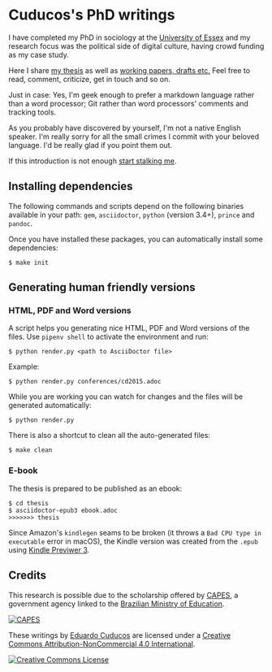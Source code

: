 # Cuducos's PhD writings

I have completed my PhD in sociology at the [University of Essex](https://www.essex.ac.uk/) and my research focus was the political side of digital culture, having crowd funding as my case study.

Here I share [my thesis](https://cuducos.me/crowd-funding) as well as [working papers, drafts etc.](RESOURCES.md) Feel free to read, comment, criticize, get in touch and so on.

Just in case: Yes, I'm geek enough to prefer a markdown language rather than a word processor; Git rather than word processors' comments and tracking tools.

As you probably have discovered by yourself, I'm not a native English speaker. I'm really sorry for all the small crimes I commit with your beloved language. I'd be really glad if you point them out.

If this introduction is not enough [start stalking me](http://cuducos.me).

## Installing dependencies

The following commands and scripts depend on the following binaries available in your path: `gem`, `asciidoctor`, `python` (version 3.4+), `prince` and `pandoc`.

Once you have installed these packages, you can automatically install some dependencies:

```console
$ make init
```

## Generating human friendly versions

### HTML, PDF and Word versions

A script helps you generating nice HTML, PDF and Word versions of the files. Use `pipenv shell` to activate the environment and run:

```console
$ python render.py <path to AsciiDoctor file>
```

Example:

```console
$ python render.py conferences/cd2015.adoc

```

While you are working you can watch for changes and the files will be generated automatically:

```console
$ python render.py
```

There is also a shortcut to clean all the auto-generated files:

```console
$ make clean
```

### E-book

The thesis is prepared to be published as an ebook:

```console
$ cd thesis
$ asciidoctor-epub3 ebook.adoc
>>>>>>> thesis
```

Since Amazon's `kindlegen` seams to be broken (it throws a `Bad CPU type in executable` error in macOS), the Kindle version was created from the `.epub` using [Kindle Previwer 3](https://www.amazon.com/gp/feature.html?docId=1003018611).

## Credits

This research is possible due to the scholarship offered by [CAPES](http://capes.gov.br/), a government agency linked to the [Brazilian Ministry of Education](http://mec.gov.br).

[![CAPES](http://www.capes.gov.br/images/logo-capes.png)](http://www.capes.gov.br/)

These writings by [Eduardo Cuducos](http://cuducos.me/) are licensed under a [Creative Commons Attribution-NonCommercial 4.0 International](http://creativecommons.org/licenses/by-nc/4.0/).

[![Creative Commons License](https://licensebuttons.net/l/by-nc/4.0/88x31.png)](http://creativecommons.org/licenses/by-nc/4.0/)

